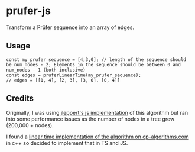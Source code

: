 # prufer-js
Transform a Prüfer sequence into an array of edges.

## Usage
```TS
const my_prufer_sequence = [4,3,0]; // length of the sequence should be num_nodes - 2; Elements in the sequence should be between 0 and num_nodes - 1 (both inclusive)
const edges = pruferLinearTime(my_prufer_sequence);
// edges = [[1, 4], [2, 3], [3, 0], [0, 4]]
```

## Credits
Originally, I was using [jleppert's js implementation](https://github.com/jleppert/prufer) of this algorithm but ran into some performance issues as the number of nodes in a tree grew (200,000 + nodes).

I found a [linear time implementation of the algorithm on cp-algorithms.com](https://cp-algorithms.com/graph/pruefer_code.html#prufer-code_1) in c++ so decided to implement that in TS and JS.

